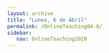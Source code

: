 ```yaml
---
layout: archive
title: "Lunes, 6 de Abril"
permalink: /OnlineTeaching04-6/
sidebar:
   nav: OnlineTeaching2020
---
```

<!---
> **AHORA EN ZOOM!:**   
> Si necesitas ayuda, puedes contactar conmigo hoy de 2:30 a 4:30 PM (EST) en [https://iu.zoom.us/my/sarroniz](https://iu.zoom.us/my/sarroniz)

> **ANUNCIOS:**  
> Si no lo habéis hecho ya, no olvidéis crear el blog personal en sdnotes y mandarme el link por Qualtrics. Podéis enontrar la información en el [post del viernes](https://sarroniz.github.io/S-280/OnlineTeaching04-3/).
> Discusión Oral por Zoom para entregar el Domingo 12 de Abril a las 23:59. Tenéis la información en Canvas > Tareas.

> **PLAN PARA HOY:**
> CAPÍTULO 6: LOS DERECHOS HUMANOS:
	¿Cómo se definen y qué papel desempeña las Naciones Unidas? (p. 157)
	Si no lo hiciste el viernes:
  - Repaso de demostrativos, gerundios y participios (p. 143-44, 162, 167-68) & imperfecto 	de subjuntivo (p. 153)


> **Tarea:**
> - Publicar en el blog personal de sdnotes un nuevo post. El tema de hoy: ¿Cómo fue la primera semana de clases online? ¿Cuáles fueron algunos problemas? ¿Cuáles fueron algunas cosas buenas? (~10 oraciones)
> - Tarea para entregar 4: práctica con la gramática que incorpora el contenido de la lectura (¿Cómo se definen…?); antes de la medianoche, 9 de abril.
> - Discusión Oral por Zoom para entregar el Domingo 12 de Abril a las 23:59. Tenéis la información en Canvas > Tareas.
-->
